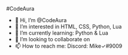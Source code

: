 #CodeAura

- 👋 Hi, I’m @CodeAura
- 👀 I’m interested in HTML, CSS, Python, Lua
- 🌱 I’m currently learning: Python & Lua
- 💞️ I’m looking to collaborate on 
- 📫 How to reach me: Discord: Mike✓#9009


